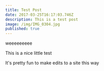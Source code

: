 ```yaml
---
title: Test Post
date: 2017-03-25T16:17:03.746Z
description: This is a test post
image: /img/IMG_0304.jpg
published: true
---
```


weeeeeeeee

This is a nice little test

It's pretty fun to make edits to a site this way
